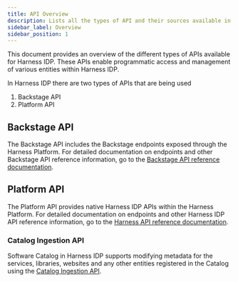 ```yaml
---
title: API Overview
description: Lists all the types of API and their sources available in IDP.
sidebar_label: Overview
sidebar_position: 1
---
```


This document provides an overview of the different types of APIs available for Harness IDP. These APIs enable programmatic access and management of various entities within Harness IDP.

In Harness IDP there are two types of APIs that are being used

1. Backstage API
2. Platform API

## Backstage API

The Backstage API includes the Backstage endpoints exposed through the Harness Platform. For detailed documentation on endpoints and other Backstage API reference information, go to the [Backstage API reference documentation](/docs/internal-developer-portal/api-refernces/public-api).

## Platform API

The Platform API provides native Harness IDP APIs within the Harness Platform. For detailed documentation on endpoints and other Harness IDP API reference information, go to the [Harness API reference documentation](https://apidocs.harness.io/tag/AppConfig).

### Catalog Ingestion API

Software Catalog in Harness IDP supports modifying metadata for the services, libraries, websites and any other entities registered in the Catalog using the [Catalog Ingestion API](/docs/internal-developer-portal/catalog/catalog-ingestion/catalog-ingestion-api). 